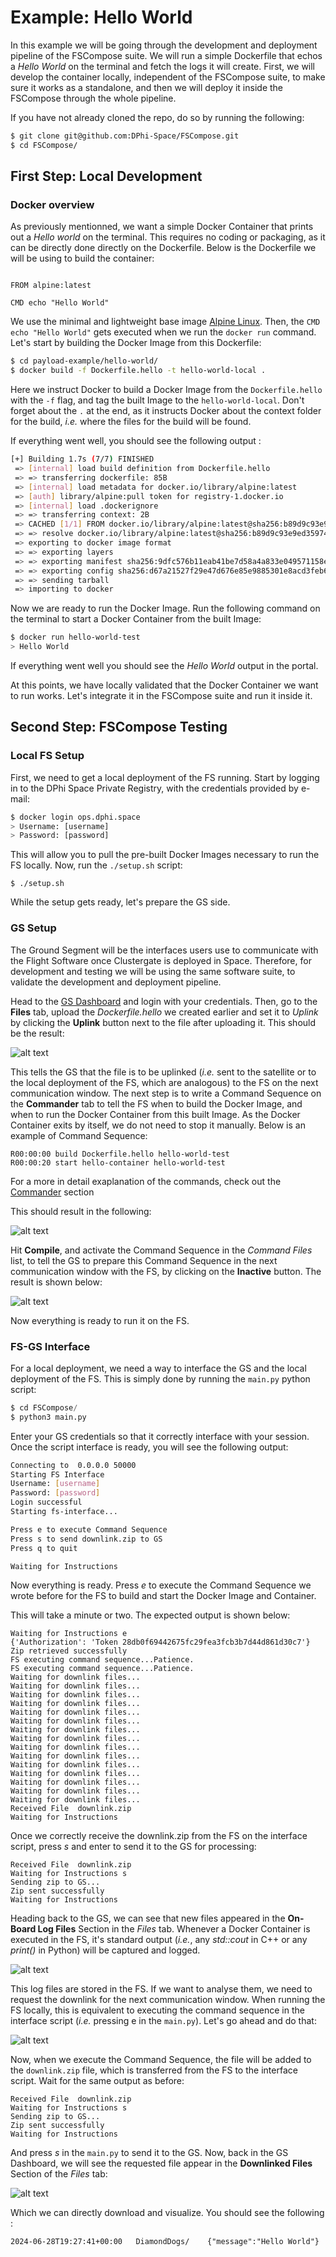 # Example: Hello World 

In this example we will be going through the development and deployment pipeline of the FSCompose suite. We will run a simple Dockerfile that echos a *Hello World* on the terminal and fetch the logs it will create. First, we will develop the container locally, independent of the FSCompose suite, to make sure it works as a standalone, and then we will deploy it inside the FSCompose through the whole pipeline.

If you have not already cloned the repo, do so by running the following:

```bash
$ git clone git@github.com:DPhi-Space/FSCompose.git
$ cd FSCompose/
```


## First Step: Local Development

### Docker overview

As previously mentionned, we want a simple Docker Container that prints out a *Hello world* on the terminal. This requires no coding or packaging, as it can be directly done directly on the Dockerfile. Below is the Dockerfile we will be using to build the container: 

```docker

FROM alpine:latest

CMD echo "Hello World"
```

We use the minimal and lightweight base image [Alpine Linux](https://hub.docker.com/_/alpine). Then, the `CMD echo "Hello World"` gets executed when we run the `docker run` command. Let's start by building the Docker Image from this Dockerfile:

```bash
$ cd payload-example/hello-world/
$ docker build -f Dockerfile.hello -t hello-world-local .
```

Here we instruct Docker to build a Docker Image from the `Dockerfile.hello`  with the `-f` flag, and tag the built Image to the `hello-world-local`. Don't forget about the `.` at the end, as it instructs Docker about the context folder for the build, *i.e.* where the files for the build will be found.

If everything went well, you should see the following output : 

```bash
[+] Building 1.7s (7/7) FINISHED                                                                                                                docker-container:fs-builder
 => [internal] load build definition from Dockerfile.hello                                                                                                             0.0s
 => => transferring dockerfile: 85B                                                                                                                                    0.0s
 => [internal] load metadata for docker.io/library/alpine:latest                                                                                                       1.6s
 => [auth] library/alpine:pull token for registry-1.docker.io                                                                                                          0.0s
 => [internal] load .dockerignore                                                                                                                                      0.0s
 => => transferring context: 2B                                                                                                                                        0.0s
 => CACHED [1/1] FROM docker.io/library/alpine:latest@sha256:b89d9c93e9ed3597455c90a0b88a8bbb5cb7188438f70953fede212a0c4394e0                                          0.0s
 => => resolve docker.io/library/alpine:latest@sha256:b89d9c93e9ed3597455c90a0b88a8bbb5cb7188438f70953fede212a0c4394e0                                                 0.0s
 => exporting to docker image format                                                                                                                                   0.0s
 => => exporting layers                                                                                                                                                0.0s
 => => exporting manifest sha256:9dfc576b11eab41be7d58a4a833e049571158eb31334c75c32e74093719e0af5                                                                      0.0s
 => => exporting config sha256:d67a21527f29e47d676e85e9885301e8acd3feb6750f793a69fe19f2d75d755f                                                                        0.0s
 => => sending tarball                                                                                                                                                 0.0s
 => importing to docker 
```

Now we are ready to run the Docker Image. Run the following command on the terminal to start a Docker Container from the built Image:

```bash
$ docker run hello-world-test
> Hello World
```

If everything went well you should see the *Hello World* output in the portal. 

At this points, we have locally validated that the Docker Container we want to run works. Let's integrate it in the FSCompose suite and run it inside it.

## Second Step: FSCompose Testing
### Local FS Setup
First, we need to get a local deployment of the FS running. Start by logging in to the DPhi Space Private Registry, with the credentials provided by e-mail:

```bash
$ docker login ops.dphi.space
> Username: [username] 
> Password: [password]
```

This will allow you to pull the pre-built Docker Images necessary to run the FS locally. Now, run the `./setup.sh` script:

```
$ ./setup.sh
```

While the setup gets ready, let's prepare the GS side.

### GS Setup
The Ground Segment will be the interfaces users use to communicate with the Flight Software once Clustergate is deployed in Space. Therefore, for development and testing we will be using the same software suite, to validate the development and deployment pipeline.

Head to the [GS Dashboard](http://ops.dphi.space:8000/login/) and login with your credentials. Then, go to the **Files** tab, upload the *Dockerfile.hello* we created earlier and set it to *Uplink* by clicking the **Uplink** button next to the file after uploading it. This should be the result: 

![alt text](./imgs/files.png)

This tells the GS that the file is to be uplinked (*i.e.* sent to the satellite or to the local deployment of the FS, which are analogous) to the FS on the next communication window. The next step is to write a Command Sequence on the **Commander** tab to tell the FS when to build the Docker Image, and when to run the Docker Container from this built Image. As the Docker Container exits by itself, we do not need to stop it manually. Below is an example of Command Sequence:

```
R00:00:00 build Dockerfile.hello hello-world-test
R00:00:20 start hello-container hello-world-test
```

For a more in detail exaplanation of the commands, check out the [Commander](../../3.GroundSegment/Commands.md) section

This should result in the following:

![alt text](image.png)

Hit **Compile**, and activate the Command Sequence in the *Command Files* list, to tell the GS to prepare this Command Sequence in the next communication window with the FS, by clicking on the **Inactive** button. The result is shown below:

![alt text](./imgs/cmd-files.png)

Now everything is ready to run it on the FS.

### FS-GS Interface

For a local deployment, we need a way to interface the GS and the local deployment of the FS. This is simply done by running the `main.py` python script:

```python
$ cd FSCompose/
$ python3 main.py
```


Enter your GS credentials so that it correctly interface with your session. Once the script interface is ready, you will see the following output: 

```bash
Connecting to  0.0.0.0 50000
Starting FS Interface
Username: [username] 
Password: [password]
Login successful
Starting fs-interface...

Press e to execute Command Sequence
Press s to send downlink.zip to GS
Press q to quit

Waiting for Instructions 

```

Now everything is ready. Press *e* to execute the Command Sequence we wrote before for the FS to build and start the Docker Image and Container. 

This will take a minute or two. The expected output is shown below:

```
Waiting for Instructions e
{'Authorization': 'Token 28db0f69442675fc29fea3fcb3b7d44d861d30c7'}
Zip retrieved successfully
FS executing command sequence...Patience.
FS executing command sequence...Patience.
Waiting for downlink files...
Waiting for downlink files...
Waiting for downlink files...
Waiting for downlink files...
Waiting for downlink files...
Waiting for downlink files...
Waiting for downlink files...
Waiting for downlink files...
Waiting for downlink files...
Waiting for downlink files...
Waiting for downlink files...
Waiting for downlink files...
Waiting for downlink files...
Waiting for downlink files...
Waiting for downlink files...
Received File  downlink.zip
Waiting for Instructions 
```

Once we correctly receive the downlink.zip from the FS on the interface script, press *s* and enter to send it to the GS for processing:
```
Received File  downlink.zip
Waiting for Instructions s
Sending zip to GS...
Zip sent successfully
Waiting for Instructions 
```

Heading back to the GS, we can see that new files appeared in the **On-Board Log Files** Section in the *Files* tab. Whenever a Docker Container is executed in the FS, it's standard output (*i.e.*, any *std::cout* in C++ or any *print()* in Python) will be captured and logged. 

![alt text](./imgs/files-logs.png)

This log files are stored in the FS. If we want to analyse them, we need to request the downlink for the next communication window. When running the FS locally, this is equivalent to executing the command sequence in the interface script (*i.e.* pressing e in the `main.py`). Let's go ahead and do that: 

![alt text](./imgs/files-logs-downlink.png)

Now, when we execute the Command Sequence, the file will be added to the `downlink.zip` file, which is transferred from the FS to the interface script. Wait for the same output as before:


```
Received File  downlink.zip
Waiting for Instructions s
Sending zip to GS...
Zip sent successfully
Waiting for Instructions 
```

And press *s* in the `main.py` to send it to the GS. Now, back in the GS Dashboard, we will see the requested file appear in the **Downlinked Files** Section of the *Files* tab: 

![alt text](./imgs/download.png)


Which we can directly download and visualize. You should see the following : 

```
2024-06-28T19:27:41+00:00	DiamondDogs/	{"message":"Hello World"}
```

